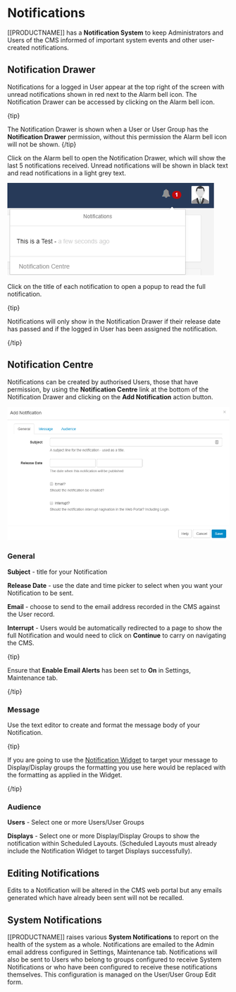 <!--toc=users-->

# Notifications

[[PRODUCTNAME]] has a **Notification System** to keep Administrators and Users of the CMS informed of important system events and other user-created notifications.

## Notification Drawer

Notifications for a logged in User appear at the top right of the screen with unread notifications shown in red next to the Alarm bell icon. The Notification Drawer can be accessed by clicking on the Alarm bell icon.

{tip}

The Notification Drawer is shown when a User or User Group has the **Notification Drawer** permission, without this permission the Alarm bell icon will not be shown.
{/tip}

Click on the Alarm bell to open the Notification Drawer, which will show the last 5 notifications received. Unread notifications will be shown in black text and read notifications in a light grey text.

![Users Notification Bell](img/users_notification_bell.png)

Click on the title of each notification to open a popup to read the full notification.

{tip}

Notifications will only show in the Notification Drawer if their release date has passed and if the logged in User has been assigned the notification.

{/tip}

## Notification Centre

Notifications can be created by authorised Users, those that have permission, by using the **Notification Centre** link at the bottom of the Notification Drawer and clicking on the **Add Notification** action button.

![Users Add Notification](img/users_notification_add_general.png)



### General

**Subject** - title for your Notification

**Release Date** -  use the date and time picker to select when you want your Notification to be sent.

**Email** - choose to send to the email address recorded in the CMS against the User record. 

**Interrupt** - Users would be automatically redirected to a page to show the full Notification and would need to click on **Continue** to carry on navigating the CMS.

{tip}

Ensure that **Enable Email Alerts** has been set to **On** in Settings, Maintenance tab.

{/tip}

### Message

Use the text editor to create and format the message body of your Notification. 

{tip}

If you are going to use the [Notification Widget](media_module_notifications.html) to target your message to Display/Display groups the formatting you use here would be replaced with the formatting as applied in the Widget.

{/tip}

### Audience

**Users** - Select one or more Users/User Groups

**Displays** - Select one or more Display/Display Groups to show the notification within Scheduled Layouts. (Scheduled Layouts must already include the Notification Widget to target Displays successfully).

## Editing Notifications

Edits to a Notification will be altered in the CMS web portal but any emails generated which have already been sent will not be recalled.

## System Notifications

[[PRODUCTNAME]] raises various **System Notifications** to report on the health of the system as a whole. Notifications are emailed to the Admin email address configured in Settings, Maintenance tab. Notifications will also be sent to Users who belong to groups configured to receive System Notifications or who have been configured to receive these notifications themselves. This configuration is managed on the User/User Group Edit form.